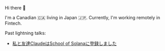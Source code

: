 Hi there 👋

I'm a Canadian 🇨🇦 living in Japan 🇯🇵. Currently, I'm working remotely in Fintech.

Past lightning talks:
 * [私と友達ClaudeはSchool of Solanaに登録しました](https://claude-school-of-solana.netlify.app)
